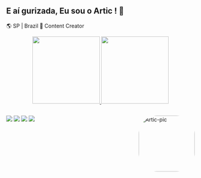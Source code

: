 ## E aí gurizada, Eu sou o Artic ! 👋
🌎 SP | Brazil
🔗 Content Creator
<div align="center">
<a href="https://github.com/articgg">
  <img height="180em" src="https://github-readme-stats.vercel.app/api?username=articgg&show_icons=false&theme=dracula&include_all_commits=true&count_private=true"/>
  <img height="180em" src="https://github-readme-stats.vercel.app/api/top-langs/?username=articgg&layout=compact&langs_count=7&theme=dracula"/>
</div>

<div>
 <img align="right" alt="Artic-pic" height="150" style="border-radius:50px;" src="https://cdn.discordapp.com/attachments/998382502097977394/998725123358081154/iconartic.gif?width=676&height=676">
</div>

##

<div> 
  <a href="https://www.youtube.com/channel/UCAVCQKZyv6JXOQ2ve_BPYuw" target="_blank"><img src="https://img.shields.io/badge/YouTube-FF0000?style=for-the-badge&logo=youtube&logoColor=white" target="_blank"></a>
 <a href="https://discord.io/serverdoartic" target="_blank"><img src="https://img.shields.io/badge/Discord-7289DA?style=for-the-badge&logo=discord&logoColor=white" target="_blank"></a>
 <a href="https://linktr.ee/articq" target="_blank"><img src="https://img.shields.io/badge/linktree-39E09B?style=for-the-badge&logo=linktree&logoColor=white" target="_blank"></a>
<a href="twitter.com/articxp" target="_blank"><img src="https://img.shields.io/badge/Twitter-1DA1F2?style=for-the-badge&logo=twitter&logoColor=white"target="_blank"></a>
</div>
